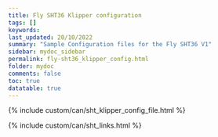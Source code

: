 ```yaml
---
title: Fly SHT36 Klipper configuration
tags: []
keywords: 
last_updated: 20/10/2022
summary: "Sample Configuration files for the Fly SHT36 V1"
sidebar: mydoc_sidebar
permalink: fly-sht36_klipper_config.html
folder: mydoc
comments: false
toc: true
datatable: true
---
```


{% include custom/can/sht_klipper_config_file.html %}

{% include custom/can/sht_links.html %}
